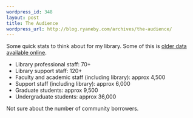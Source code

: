 ```yaml
--- 
wordpress_id: 348
layout: post
title: The Audience
wordpress_url: http://blog.ryaneby.com/archives/the-audience/
---
```

Some quick stats to think about for my library. Some of this is <a href="http://newsroom.msu.edu/snav/184/page.htm">older data available online</a>.

<ul>
<li>Library professional staff: 70+</li>
<li>Library support staff: 120+</li>
<li>Faculty and academic staff (including library): approx 4,500</li>
<li>Support staff (including library): approx 6,000</li>
<li>Graduate students: approx 9,500</li>
<li>Undergraduate students: approx 36,000</li>
</ul>

Not sure about the number of community borrowers.
